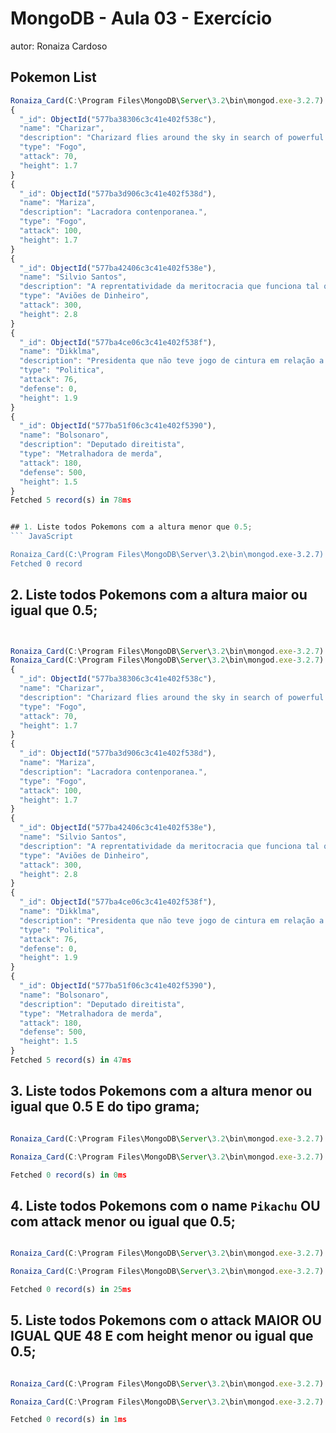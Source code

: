 ﻿# MongoDB - Aula 03 - Exercício
autor: Ronaiza Cardoso

## Pokemon List
``` JavaScript
Ronaiza_Card(C:\Program Files\MongoDB\Server\3.2\bin\mongod.exe-3.2.7) be-mean-pokemons> db.pokemons.find({})
{
  "_id": ObjectId("577ba38306c3c41e402f538c"),
  "name": "Charizar",
  "description": "Charizard flies around the sky in search of powerful opponents.",
  "type": "Fogo",
  "attack": 70,
  "height": 1.7
}
{
  "_id": ObjectId("577ba3d906c3c41e402f538d"),
  "name": "Mariza",
  "description": "Lacradora contenporanea.",
  "type": "Fogo",
  "attack": 100,
  "height": 1.7
}
{
  "_id": ObjectId("577ba42406c3c41e402f538e"),
  "name": "Silvio Santos",
  "description": "A reprentatividade da meritocracia que funciona tal qual a roleta russa",
  "type": "Aviões de Dinheiro",
  "attack": 300,
  "height": 2.8
}
{
  "_id": ObjectId("577ba4ce06c3c41e402f538f"),
  "name": "Dikklma",
  "description": "Presidenta que não teve jogo de cintura em relação a corja de bandidos que a cercavão, ensava poder vencer apenas com a honestidade",
  "type": "Politica",
  "attack": 76,
  "defense": 0,
  "height": 1.9
}
{
  "_id": ObjectId("577ba51f06c3c41e402f5390"),
  "name": "Bolsonaro",
  "description": "Deputado direitista",
  "type": "Metralhadora de merda",
  "attack": 180,
  "defense": 500,
  "height": 1.5
}
Fetched 5 record(s) in 78ms


## 1. Liste todos Pokemons com a altura menor que 0.5;
``` JavaScript

Ronaiza_Card(C:\Program Files\MongoDB\Server\3.2\bin\mongod.exe-3.2.7) be-mean-pokemons> db.pokemons.find(query)
Fetched 0 record

```
## 2. Liste todos Pokemons com a altura maior ou igual que 0.5;

```JavaScript


Ronaiza_Card(C:\Program Files\MongoDB\Server\3.2\bin\mongod.exe-3.2.7) be-mean-pokemons> var query = {height: {$gte: 0.5}}
Ronaiza_Card(C:\Program Files\MongoDB\Server\3.2\bin\mongod.exe-3.2.7) be-mean-pokemons> db.pokemons.find(query)
{
  "_id": ObjectId("577ba38306c3c41e402f538c"),
  "name": "Charizar",
  "description": "Charizard flies around the sky in search of powerful opponents.",
  "type": "Fogo",
  "attack": 70,
  "height": 1.7
}
{
  "_id": ObjectId("577ba3d906c3c41e402f538d"),
  "name": "Mariza",
  "description": "Lacradora contenporanea.",
  "type": "Fogo",
  "attack": 100,
  "height": 1.7
}
{
  "_id": ObjectId("577ba42406c3c41e402f538e"),
  "name": "Silvio Santos",
  "description": "A reprentatividade da meritocracia que funciona tal qual a roleta russa",
  "type": "Aviões de Dinheiro",
  "attack": 300,
  "height": 2.8
}
{
  "_id": ObjectId("577ba4ce06c3c41e402f538f"),
  "name": "Dikklma",
  "description": "Presidenta que não teve jogo de cintura em relação a corja de bandidos que a cercavão, ensava poder vencer apenas com a honestidade",
  "type": "Politica",
  "attack": 76,
  "defense": 0,
  "height": 1.9
}
{
  "_id": ObjectId("577ba51f06c3c41e402f5390"),
  "name": "Bolsonaro",
  "description": "Deputado direitista",
  "type": "Metralhadora de merda",
  "attack": 180,
  "defense": 500,
  "height": 1.5
}
Fetched 5 record(s) in 47ms


```

## 3. Liste todos Pokemons com a altura menor ou igual que 0.5 E do tipo grama;

```JavaScript

Ronaiza_Card(C:\Program Files\MongoDB\Server\3.2\bin\mongod.exe-3.2.7) be-mean-pokemons> var query = {$and:[{height: {$lte: 0.5}}, {descpription: "grama"}]}

Ronaiza_Card(C:\Program Files\MongoDB\Server\3.2\bin\mongod.exe-3.2.7) be-mean-pokemons> db.pokemons.find(query)

Fetched 0 record(s) in 0ms

```

## 4. Liste todos Pokemons com o name `Pikachu` OU com attack menor ou igual que 0.5;

``` JavaScript

Ronaiza_Card(C:\Program Files\MongoDB\Server\3.2\bin\mongod.exe-3.2.7) be-mean-pokemons> var query = {$or:[{name: "Pikachu"}, {attack: {$lte: 0.5}}]}

Ronaiza_Card(C:\Program Files\MongoDB\Server\3.2\bin\mongod.exe-3.2.7) be-mean-pokemons> db.pokemons.find(query)

Fetched 0 record(s) in 25ms

```

## 5. Liste todos Pokemons com o attack MAIOR OU IGUAL QUE 48 E com  height menor ou igual que 0.5;

``` JavaScript

Ronaiza_Card(C:\Program Files\MongoDB\Server\3.2\bin\mongod.exe-3.2.7) be-mean-pokemons>  var query = {$and:[{attack:{$gte: 48}}, {height: {$lte: 0.5}}]}

Ronaiza_Card(C:\Program Files\MongoDB\Server\3.2\bin\mongod.exe-3.2.7) be-mean-pokemons> db.pokemons.find(query)

Fetched 0 record(s) in 1ms

```
